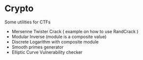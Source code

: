 # Crypto
Some utilities for CTFs

- Mersenne Twister Crack ( example on how to use RandCrack )
- Modular Inverse (module is a composite value)
- Discrete Logarithm with composite module 
- Smooth primes generator
- Elliptic Curve Vulnerability checker

